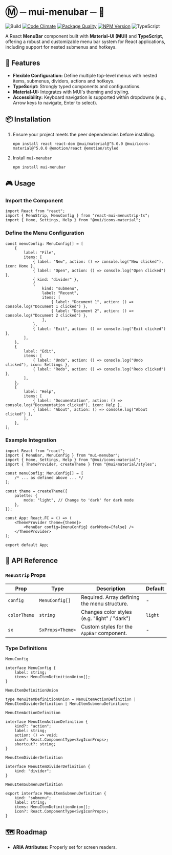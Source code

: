 # Ⓜ ─ mui-menubar ─ 🍫

![Build](https://github.com/keithwalsh/mui-menubar/actions/workflows/build.yml/badge.svg)
[![Code Climate](https://codeclimate.com/github/keithwalsh/mui-menubar/badges/gpa.svg)](https://codeclimate.com/github/keithwalsh/mui-menubar)
[![Package Quality](https://packagequality.com/shield/mui-menubar.svg)](https://packagequality.com/#?package=mui-menubar)
[![NPM Version](https://img.shields.io/npm/v/mui-menubar.svg)](https://www.npmjs.com/package/mui-menubar)
![TypeScript](https://img.shields.io/badge/TypeScript-007ACC?style=flat-square&logo=typescript&logoColor=white)

A React **MenuBar** component built with **Material-UI (MUI)** and **TypeScript**, offering a robust and customizable menu bar system for React applications, including support for nested submenus and hotkeys.

## 🚀 Features

-   **Flexible Configuration:** Define multiple top-level menus with nested items, submenus, dividers, actions and hotkeys.
-   **TypeScript:** Strongly typed components and configurations.
-   **Material-UI:** Integrates with MUI's theming and styling.
-   **Accessibility:** Keyboard navigation is supported within dropdowns (e.g., Arrow keys to navigate, Enter to select).

## 📦 Installation

1. Ensure your project meets the peer dependencies before installing.

    ```
    npm install react react-dom @mui/material@^5.0.0 @mui/icons-material@^5.0.0 @emotion/react @emotion/styled
    ```

2. Install `mui-menubar`

    ```
    npm install mui-menubar
    ```

## 🎮 Usage

### Import the Component

```tsx
import React from "react";
import { MenuStrip, MenuConfig } from "react-mui-menustrip-ts";
import { Home, Settings, Help } from "@mui/icons-material";
```

### Define the Menu Configuration

```tsx
const menuConfig: MenuConfig[] = [
    {
        label: "File",
        items: [
            { label: "New", action: () => console.log("New clicked"), icon: Home },
            { label: "Open", action: () => console.log("Open clicked") },
            { kind: "divider" },
            {
                kind: "submenu",
                label: "Recent",
                items: [
                    { label: "Document 1", action: () => console.log("Document 1 clicked") },
                    { label: "Document 2", action: () => console.log("Document 2 clicked") },
                ],
            },
            { label: "Exit", action: () => console.log("Exit clicked") },
        ],
    },
    {
        label: "Edit",
        items: [
            { label: "Undo", action: () => console.log("Undo clicked"), icon: Settings },
            { label: "Redo", action: () => console.log("Redo clicked") },
        ],
    },
    {
        label: "Help",
        items: [
            { label: "Documentation", action: () => console.log("Documentation clicked"), icon: Help },
            { label: "About", action: () => console.log("About clicked") },
        ],
    },
];
```

### Example Integration

```tsx
import React from "react";
import { MenuBar, MenuConfig } from "mui-menubar";
import { Home, Settings, Help } from "@mui/icons-material";
import { ThemeProvider, createTheme } from "@mui/material/styles";

const menuConfig: MenuConfig[] = [
    /* ... as defined above ... */
];

const theme = createTheme({
    palette: {
        mode: "light", // Change to 'dark' for dark mode
    },
});

const App: React.FC = () => (
    <ThemeProvider theme={theme}>
        <MenuBar config={menuConfig} darkMode={false} />
    </ThemeProvider>
);

export default App;
```

## 🔧 API Reference

### `MenuStrip` Props

| Prop         | Type             | Description                                  | Default |
| ------------ | ---------------- | -------------------------------------------- | ------- |
| `config`     | `MenuConfig[]`   | Required. Array defining the menu structure. | -       |
| `colorTheme` | `string`         | Changes color styles (e.g. "light" / "dark") | `light` |
| `sx`         | `SxProps<Theme>` | Custom styles for the `AppBar` component.    | -       |

### Type Definitions

`MenuConfig`

```tsx
interface MenuConfig {
    label: string;
    items: MenuItemDefinitionUnion[];
}
```

`MenuItemDefinitionUnion`

```tsx
type MenuItemDefinitionUnion = MenuItemActionDefinition | MenuItemDividerDefinition | MenuItemSubmenuDefinition;
```

`MenuItemActionDefinition`

```tsx
interface MenuItemActionDefinition {
    kind?: "action";
    label: string;
    action: () => void;
    icon?: React.ComponentType<SvgIconProps>;
    shortcut?: string;
}
```

`MenuItemDividerDefinition`

```tsx
interface MenuItemDividerDefinition {
    kind: "divider";
}
```

`MenuItemSubmenuDefinition`

```tsx
export interface MenuItemSubmenuDefinition {
    kind: "submenu";
    label: string;
    items: MenuItemDefinitionUnion[];
    icon?: React.ComponentType<SvgIconProps>;
}
```

## 🗺️ Roadmap

-   **ARIA Attributes:** Properly set for screen readers.
